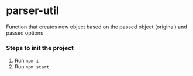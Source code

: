 # parser-util
Function that creates new object based on the passed object (original) and passed options
### Steps to init the project
1. Run `npm i`
2. Run `npm start`
